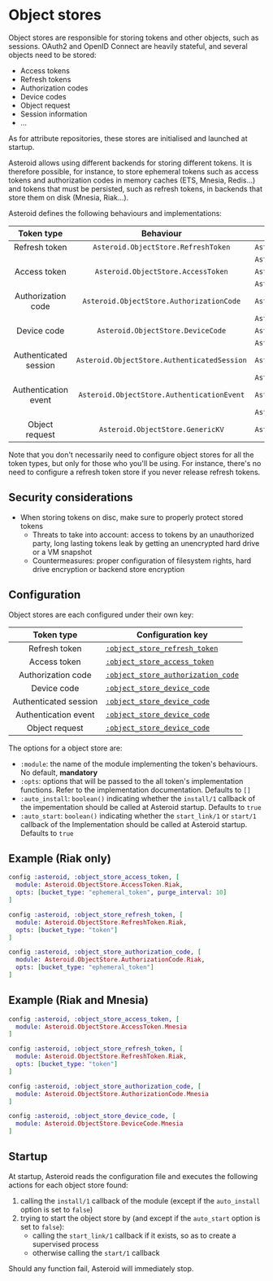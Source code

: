 # Object stores

Object stores are responsible for storing tokens and other objects, such as sessions.
OAuth2 and OpenID Connect are heavily stateful, and several objects need to be stored:
- Access tokens
- Refresh tokens
- Authorization codes
- Device codes
- Object request
- Session information
- ...

As for attribute repositories, these stores are initialised and launched at startup.

Asteroid allows using different backends for storing different tokens. It is therefore possible,
for instance, to store ephemeral tokens such as access tokens and authorization codes in memory
caches (ETS, Mnesia, Redis...) and tokens that must be persisted, such as refresh tokens, in
backends that store them on disk (Mnesia, Riak...).

Asteroid defines the following behaviours and implementations:

|   Token type          |          Behaviour                         | Implementation                                  |
|:---------------------:|:------------------------------------------:|-------------------------------------------------|
| Refresh token         |`Asteroid.ObjectStore.RefreshToken`         |`Asteroid.Store.RefreshToken.Mnesia`             |
|                       |                                            |`Asteroid.ObjectStore.RefreshToken.Riak`         |
| Access token          |`Asteroid.ObjectStore.AccessToken`          |`Asteroid.Store.AccessToken.Mnesia`              |
|                       |                                            |`Asteroid.ObjectStore.AccessToken.Riak`          |
| Authorization code    |`Asteroid.ObjectStore.AuthorizationCode`    |`Asteroid.Store.AuthorizationCode.Mnesia`        |
|                       |                                            |`Asteroid.ObjectStore.AuthorizationCode.Riak`    |
| Device code	        |`Asteroid.ObjectStore.DeviceCode`           |`Asteroid.Store.DeviceCode.Mnesia` 	       |
|                       |                                            |`Asteroid.ObjectStore.DeviceCode.Riak`           |
| Authenticated session |`Asteroid.ObjectStore.AuthenticatedSession` |`Asteroid.Store.AuthenticatedSession.Mnesia`     |
|                       |                                            |`Asteroid.ObjectStore.AuthenticatedSession.Riak` |
| Authentication event	|`Asteroid.ObjectStore.AuthenticationEvent`  |`Asteroid.Store.AuthenticationEvent.Mnesia`      |
|                       |                                            |`Asteroid.ObjectStore.AuthenticationEvent.Riak`  |
| Object request 	|`Asteroid.ObjectStore.GenericKV`            |`Asteroid.Store.GenericKV.Mnesia`      |

Note that you don't necessarily need to configure object stores for all the token types, but only
for those who you'll be using. For instance, there's no need to configure a refresh token
store if you never release refresh tokens.

## Security considerations

- When storing tokens on disc, make sure to properly protect stored tokens
  - Threats to take into account: access to tokens by an unauthorized party, long lasting tokens
  leak by getting an unencrypted hard drive or a VM snapshot
  - Countermeasures: proper configuration of filesystem rights, hard drive encryption or backend
  store encryption

## Configuration

Object stores are each configured under their own key:

|    Token type         | Configuration key            |
|:---------------------:|------------------------------|
| Refresh token         | [`:object_store_refresh_token`](Asteroid.Config.html#module-object_store_refresh_token) |
| Access token          | [`:object_store_access_token`](Asteroid.Config.html#module-object_store_access_token)  |
| Authorization code    | [`:object_store_authorization_code`](Asteroid.Config.html#module-object_store_authorization_code)  |
| Device code 	        | [`:object_store_device_code`](Asteroid.Config.html#module-object_store_device_code)  |
| Authenticated session | [`:object_store_device_code`](Asteroid.Config.html#module-object_store_authenticated_session)  |
| Authentication event  | [`:object_store_device_code`](Asteroid.Config.html#module-object_store_authentication_event)  |
| Object request        | [`:object_store_device_code`](Asteroid.Config.html#module-object_store_object_request)  |

The options for a object store are:
- `:module`: the name of the module implementing the token's behaviours. No default, **mandatory**
- `:opts`: options that will be passed to the all token's implementation functions. Refer to the
implementation documentation. Defaults to `[]`
- `:auto_install`: `boolean()` indicating whether the `install/1` callback of the impementation
should be called at Asteroid startup. Defaults to `true`
- `:auto_start`: `boolean()` indicating whether the `start_link/1` or `start/1` callback of the
Implementation should be called at Asteroid startup. Defaults to `true`

## Example (Riak only)

```elixir
config :asteroid, :object_store_access_token, [
  module: Asteroid.ObjectStore.AccessToken.Riak,
  opts: [bucket_type: "ephemeral_token", purge_interval: 10]
]

config :asteroid, :object_store_refresh_token, [
  module: Asteroid.ObjectStore.RefreshToken.Riak,
  opts: [bucket_type: "token"]
]

config :asteroid, :object_store_authorization_code, [
  module: Asteroid.ObjectStore.AuthorizationCode.Riak,
  opts: [bucket_type: "ephemeral_token"]
]

```

## Example (Riak and Mnesia)

```elixir
config :asteroid, :object_store_access_token, [
  module: Asteroid.ObjectStore.AccessToken.Mnesia
]

config :asteroid, :object_store_refresh_token, [
  module: Asteroid.ObjectStore.RefreshToken.Riak,
  opts: [bucket_type: "token"]
]

config :asteroid, :object_store_authorization_code, [
  module: Asteroid.ObjectStore.AuthorizationCode.Mnesia
]

config :asteroid, :object_store_device_code, [
  module: Asteroid.ObjectStore.DeviceCode.Mnesia
]
```

## Startup

At startup, Asteroid reads the configuration file and executes the following actions for each
object store found:
1. calling the `install/1` callback of the module (except if the `auto_install` option is set
to `false`)
2. trying to start the object store by (and except if the `auto_start` option is set
to `false`):
    - calling the `start_link/1` callback if it exists, so as to create a supervised process
    - otherwise calling the `start/1` callback

Should any function fail, Asteroid will immediately stop.
